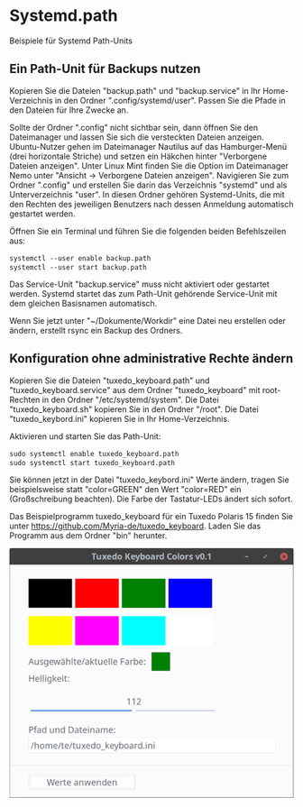 # Systemd.path
Beispiele für Systemd Path-Units

## Ein Path-Unit für Backups nutzen

Kopieren Sie die Dateien "backup.path" und "backup.service" in Ihr Home-Verzeichnis in den Ordner ".config/systemd/user". Passen Sie die Pfade in den Dateien für Ihre Zwecke an.

Sollte der Ordner ".config" nicht sichtbar sein, dann öffnen Sie den Dateimanager und lassen Sie sich die versteckten Dateien anzeigen. Ubuntu-Nutzer gehen im Dateimanager Nautilus auf das Hamburger-Menü (drei horizontale Striche) und setzen ein Häkchen hinter "Verborgene Dateien anzeigen". Unter Linux Mint finden Sie die Option im Dateimanager Nemo unter "Ansicht -> Verborgene Dateien anzeigen". Navigieren Sie zum Ordner ".config" und erstellen Sie darin das Verzeichnis "systemd" und als Unterverzeichnis "user". In diesen Ordner gehören Systemd-Units, die mit den Rechten des jeweiligen Benutzers nach dessen Anmeldung automatisch gestartet werden.

Öffnen Sie ein Terminal und führen Sie die folgenden beiden Befehlszeilen aus:
```
systemctl --user enable backup.path
systemctl --user start backup.path
```
Das Service-Unit "backup.service" muss nicht aktiviert oder gestartet werden. Systemd startet das zum Path-Unit gehörende Service-Unit mit dem gleichen Basisnamen automatisch.

Wenn Sie jetzt unter "~/Dokumente/Workdir" eine Datei neu erstellen oder ändern, erstellt rsync ein Backup des Ordners.

## Konfiguration ohne administrative Rechte ändern

Kopieren Sie die Dateien "tuxedo_keyboard.path" und "tuxedo_keyboard.service" aus dem Ordner "tuxedo_keyboard" mit root-Rechten in den Ordner "/etc/systemd/system". Die Datei "tuxedo_keyboard.sh" kopieren Sie in den Ordner "/root". Die Datei "tuxedo_keybord.ini" kopieren Sie in Ihr Home-Verzeichnis.

Aktivieren und starten Sie das Path-Unit:
```
sudo systemctl enable tuxedo_keyboard.path
sudo systemctl start tuxedo_keyboard.path
```
Sie können jetzt in der Datei "tuxedo_keybord.ini" Werte ändern, tragen Sie beispielsweise statt "color=GREEN" den Wert "color=RED" ein (Großschreibung beachten). Die Farbe der Tastatur-LEDs ändert sich sofort.

Das Beispielprogramm tuxedo_keyboard für ein Tuxedo Polaris 15 finden Sie unter https://github.com/Myria-de/tuxedo_keyboard. Laden Sie das Programm aus dem Ordner "bin" herunter.

![](https://github.com/Myria-de/Systemd.path/blob/main/images/Tuxedo_Keyboard_GUI.png?raw=true)
